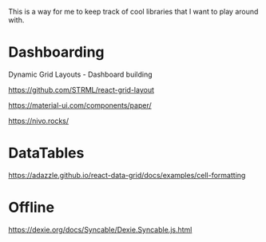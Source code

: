 This is a way for me to keep track of cool libraries that I want to play around with. 


# Dashboarding
Dynamic Grid Layouts - Dashboard building

https://github.com/STRML/react-grid-layout 

https://material-ui.com/components/paper/ 
 
https://nivo.rocks/

# DataTables
https://adazzle.github.io/react-data-grid/docs/examples/cell-formatting

# Offline
https://dexie.org/docs/Syncable/Dexie.Syncable.js.html
